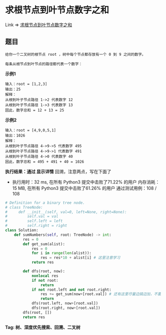 # 求根节点到叶节点数字之和

Link => [求根节点到叶节点数字之和](https://leetcode-cn.com/problems/sum-root-to-leaf-numbers/)

## 题目

    给你一个二叉树的根节点 root ，树中每个节点都存放有一个 0 到 9 之间的数字。

    每条从根节点到叶节点的路径都代表一个数字：

**示例1**

    输入：root = [1,2,3]
    输出：25
    解释：
    从根到叶子节点路径 1->2 代表数字 12
    从根到叶子节点路径 1->3 代表数字 13
    因此，数字总和 = 12 + 13 = 25

**示例2**

    输入：root = [4,9,0,5,1]
    输出：1026
    解释：
    从根到叶子节点路径 4->9->5 代表数字 495
    从根到叶子节点路径 4->9->1 代表数字 491
    从根到叶子节点路径 4->0 代表数字 40
    因此，数字总和 = 495 + 491 + 40 = 1026

**执行结果：通过 显示详情**
回溯，注意两点，写在下面了

- 执行用时：32 ms, 在所有 Python3 提交中击败了71.22% 的用户
内存消耗：15 MB, 在所有 Python3 提交中击败了61.26% 的用户
通过测试用例：108 / 108

```python
# Definition for a binary tree node.
# class TreeNode:
#     def __init__(self, val=0, left=None, right=None):
#         self.val = val
#         self.left = left
#         self.right = right
class Solution:
    def sumNumbers(self, root: TreeNode) -> int:
        res = 0
        def get_sum(alist):
            res = 0
            for i in range(len(alist)):
                res = res*10 + alist[i] # 这里注意学习
            return res

        def dfs(root, now):
            nonlocal res
            if not root:
                return
            if not root.left and not root.right:
                res += get_sum(now+[root.val]) # 还有这里尽量边搞边加，不要最后用sum
                return
            dfs(root.left, now+[root.val])
            dfs(root.right, now+[root.val])
        dfs(root, [])
        return res
```
**Tag: 树、深度优先搜索、回溯、二叉树**
